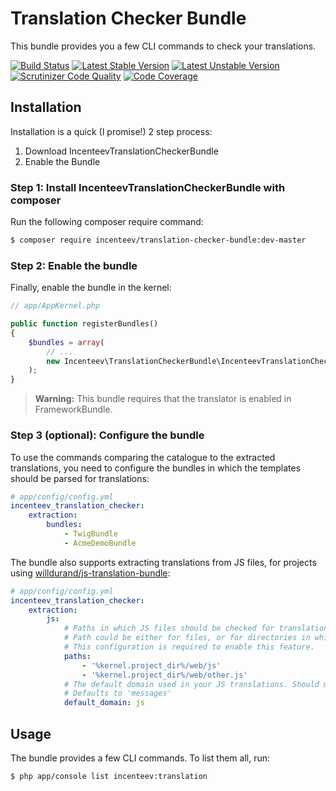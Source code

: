 # Translation Checker Bundle

This bundle provides you a few CLI commands to check your translations.

[![Build Status](https://travis-ci.org/Incenteev/IncenteevTranslationCheckerBundle.svg)](https://travis-ci.org/Incenteev/IncenteevTranslationCheckerBundle)
[![Latest Stable Version](https://poser.pugx.org/incenteev/translation-checker-bundle/v/stable.svg)](https://packagist.org/packages/incenteev/translation-checker-bundle)
[![Latest Unstable Version](https://poser.pugx.org/incenteev/translation-checker-bundle/v/unstable.svg)](https://packagist.org/packages/incenteev/translation-checker-bundle)
[![Scrutinizer Code Quality](https://scrutinizer-ci.com/g/Incenteev/IncenteevTranslationCheckerBundle/badges/quality-score.png?b=master)](https://scrutinizer-ci.com/g/Incenteev/IncenteevTranslationCheckerBundle/?branch=master)
[![Code Coverage](https://scrutinizer-ci.com/g/Incenteev/IncenteevTranslationCheckerBundle/badges/coverage.png?b=master)](https://scrutinizer-ci.com/g/Incenteev/IncenteevTranslationCheckerBundle/?branch=master)

## Installation

Installation is a quick (I promise!) 2 step process:

1. Download IncenteevTranslationCheckerBundle
2. Enable the Bundle

### Step 1: Install IncenteevTranslationCheckerBundle with composer

Run the following composer require command:

```bash
$ composer require incenteev/translation-checker-bundle:dev-master
```

### Step 2: Enable the bundle

Finally, enable the bundle in the kernel:

```php
// app/AppKernel.php

public function registerBundles()
{
    $bundles = array(
        // ...
        new Incenteev\TranslationCheckerBundle\IncenteevTranslationCheckerBundle(),
    );
}
```

> **Warning:** This bundle requires that the translator is enabled in FrameworkBundle.

### Step 3 (optional): Configure the bundle

To use the commands comparing the catalogue to the extracted translations, you
need to configure the bundles in which the templates should be parsed for translations:

```yaml
# app/config/config.yml
incenteev_translation_checker:
    extraction:
        bundles:
            - TwigBundle
            - AcmeDemoBundle
```

The bundle also supports extracting translations from JS files, for projects using
[willdurand/js-translation-bundle](https://packagist.org/packages/willdurand/js-translation-bundle):

```yaml
# app/config/config.yml
incenteev_translation_checker:
    extraction:
        js:
            # Paths in which JS files should be checked for translations.
            # Path could be either for files, or for directories in which JS files should be looked for.
            # This configuration is required to enable this feature.
            paths:
                - '%kernel.project_dir%/web/js'
                - '%kernel.project_dir%/web/other.js'
            # The default domain used in your JS translations. Should match the js-translation-bundle configuration
            # Defaults to 'messages'
            default_domain: js
```

## Usage

The bundle provides a few CLI commands. To list them all, run:

```bash
$ php app/console list incenteev:translation
```
